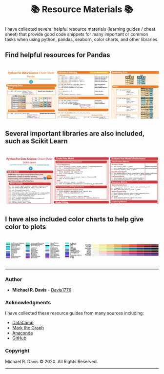 # <p align="center"> :books: Resource Materials :books: </p>

I have collected several helpful resource materials (learning guides / cheat sheet) that provide good code snippets for many important or common tasks when using python, pandas, seaborn, color charts, and other libraries.

## Find helpful resources for Pandas
# <p align="center"> ![Pandas](images/PandasScreenShot.jpg) </p>

## Several important libraries are also included, such as Scikit Learn
# <p align="center"> ![SciKitLearn](images/ScikitLearnScreenShot.jpg) </p>

## I have also included color charts to help give color to plots
# <p align="center"> ![ColorCharts](images/Color03.jpg) </p>

---
### Author

* **Michael R. Davis** - [Davis1776](https://github.com/Davis1776 "Michael Davis' GitHub")

### Acknowledgments

I have collected these resource guides from many sources including:

* [DataCamp](https://www.datacamp.com/ "DataCamp")
* [Mark the Graph](https://twitter.com/Mark_Graph "Mark_Graph's Twitter page")
* [Anaconda](https://www.anaconda.com "Anaconda")
* [GitHub](https://www.github.com "GitHub")

### Copyright

Michael R. Davis :copyright: 2020. All Rights Reserved.

---